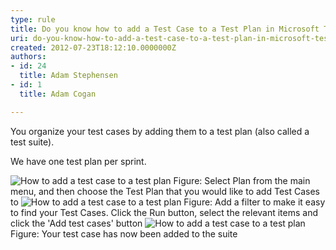 ```yaml
---
type: rule
title: Do you know how to add a Test Case to a Test Plan in Microsoft Test Manager?
uri: do-you-know-how-to-add-a-test-case-to-a-test-plan-in-microsoft-test-manager
created: 2012-07-23T18:12:10.0000000Z
authors:
- id: 24
  title: Adam Stephensen
- id: 1
  title: Adam Cogan

---
```




<span class='intro'> <p>You organize your test cases by adding them to a test plan (also called a test suite).</p> </span>

<p>We have one test plan per sprint.</p>

<img class="ms-rteCustom-ImageArea" alt="How to add a test case to a test plan" src="/SoftwareDevelopment/RulesToBetterUserAcceptanceTests/PublishingImages/add-tc-to-tp-1.jpg" />
<span class="ms-rteCustom-FigureNormal">Figure&#58; Select Plan from the main menu, and then choose the Test Plan that you would like to add Test Cases to</span>

<img class="ms-rteCustom-ImageArea" alt="How to add a test case to a test plan" src="/SoftwareDevelopment/RulesToBetterUserAcceptanceTests/PublishingImages/add-tc-to-tp-2.jpg" />
<span class="ms-rteCustom-FigureNormal">Figure&#58; Add a filter to make it easy to find your Test Cases. Click the Run button, select the relevant items and click the 'Add test cases' button</span>

<img class="ms-rteCustom-ImageArea" alt="How to add a test case to a test plan" src="/SoftwareDevelopment/RulesToBetterUserAcceptanceTests/PublishingImages/add-tc-to-tp-3.jpg" />
<span class="ms-rteCustom-FigureNormal">Figure&#58; Your test case has now been added to the suite</span>



